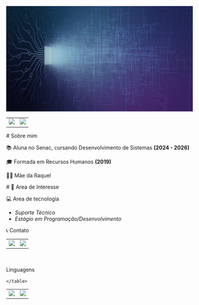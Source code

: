 <img src="https://github.com/Thay2024/thaiane.l/blob/main/Design%20sem%20nome.gif">
<table>
  <td>
    <img src="https://github-readme-stats.vercel.app/api?username=Thay2024&theme=darkt&show_icons=true">

    
  </td>
  <td>
    <img src="https://github-readme-stats.vercel.app/api/top-langs/?username=Thay2024&langs_count=8&theme+dark">
   
  </td>  
</table>
<div>
# Sobre mim <br>

📚 Aluna no Senac, cursando Desenvolvimento de Sistemas <b>(2024 - 2026)</b> <br>

🎓 Formada em Recursos Humanos <b>(2019)</b><br>

👩‍👧 Mãe da Raquel <br>
</div>
<div>
# 
🌟 Area de Interesse <br>

 💻 Area de tecnologia <br>
 * <i>Suporte Técnico 
 * Estágio em Programação/Desenvolvimento </i>

  </div>
  <div>

📞 Contato 
<table>
  <td> 
    <a href="https://www.linkedin.com/in/thaiane-lima-309057230/"><img src="https://img.shields.io/badge/LinkedIn-0077B5?style=for-the-badge&logo=linkedin&logoColor=white"></a>
  </td>
  <td>
    <a href="https://github.com/Thay2024/"> <img src="https://img.shields.io/badge/GitHub-100000?style=for-the-badge&logo=github&logoColor=white"></a>
  
  </td>
  
</table>
    <br><br>
    Linguagens 
    <table>
      <td>
        <img src="https://img.shields.io/badge/C%23-239120?style=for-the-badge&logo=c-sharp&logoColor=white">
      </td>
      <td>
        <img src="https://img.shields.io/badge/Java-ED8B00?style=for-the-badge&logo=java&logoColor=white">
      </td>
   
    </table>
  </div>


  
